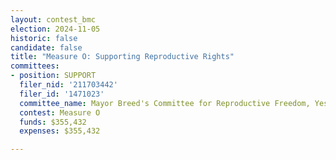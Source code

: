 ```yaml
---
layout: contest_bmc
election: 2024-11-05
historic: false
candidate: false
title: "Measure O: Supporting Reproductive Rights"
committees:
- position: SUPPORT
  filer_nid: '211703442'
  filer_id: '1471023'
  committee_name: Mayor Breed's Committee for Reproductive Freedom, Yes on O
  contest: Measure O
  funds: $355,432
  expenses: $355,432

---
```

